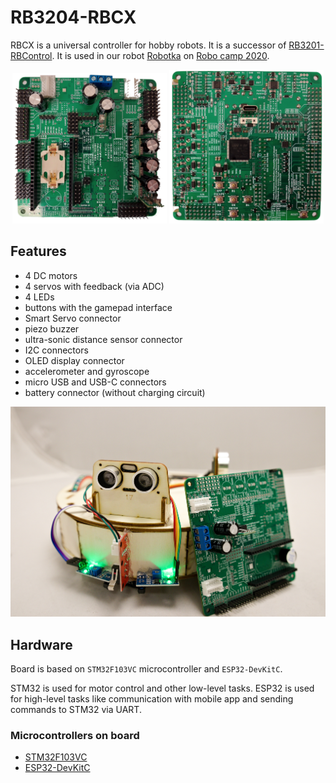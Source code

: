 # RB3204-RBCX

RBCX is a universal controller for hobby robots. It is a successor of [RB3201-RBControl](https://github.com/RoboticsBrno/RB3201-RBControl).
It is used in our robot [Robotka](https://robotka.robotickytabor.cz) on [Robo camp 2020](https://robotickytabor.cz).

<div align="center">
  	<td><img src="./docs/media/rbcx-front.png" width="49%"></td>
	<td><img src="./docs/media/rbcx-back.png" width="49%"></td>
</div>

## Features
- 4 DC motors
- 4 servos with feedback (via ADC)
- 4 LEDs
- buttons with the gamepad interface
- Smart Servo connector
- piezo buzzer
- ultra-sonic distance sensor connector
- I2C connectors
- OLED display connector
- accelerometer and gyroscope
- micro USB and USB-C connectors
- battery connector (without charging circuit)

![RBCX](./docs/media/robotka.jpg)

## Hardware
Board is based on `STM32F103VC` microcontroller and `ESP32-DevKitC`.

STM32 is used for motor control and other low-level tasks.
ESP32 is used for high-level tasks like communication with mobile app and sending commands to STM32 via UART.

### Microcontrollers on board
- [STM32F103VC](https://www.st.com/en/microcontrollers-microprocessors/stm32f103vc.html)
- [ESP32-DevKitC](https://www.espressif.com/en/products/devkits/esp32-devkitc)